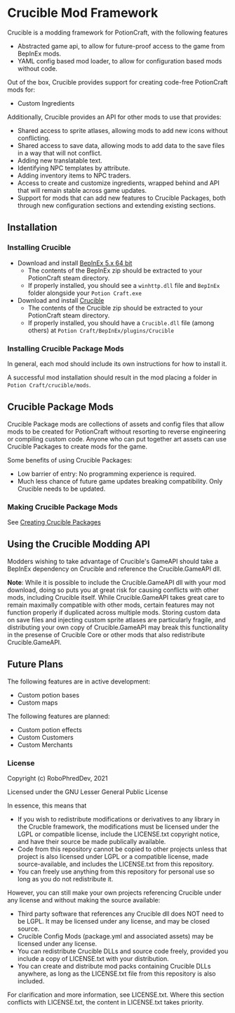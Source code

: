 # Crucible Mod Framework

Crucible is a modding framework for PotionCraft, with the following features

- Abstracted game api, to allow for future-proof access to the game from BepInEx mods.
- YAML config based mod loader, to allow for configuration based mods without code.

Out of the box, Crucible provides support for creating code-free PotionCraft mods for:

- Custom Ingredients

Additionally, Crucible provides an API for other mods to use that provides:

- Shared access to sprite atlases, allowing mods to add new icons without conflicting.
- Shared access to save data, allowing mods to add data to the save files in a way that will not conflict.
- Adding new translatable text.
- Identifying NPC templates by attribute.
- Adding inventory items to NPC traders.
- Access to create and customize ingredients, wrapped behind and API that will remain stable across game updates.
- Support for mods that can add new features to Crucible Packages, both through new configuration sections and extending existing sections.

## Installation

### Installing Crucible

- Download and install [BepInEx 5.x 64 bit](https://github.com/BepInEx/BepInEx/releases)
  - The contents of the BepInEx zip should be extracted to your PotionCraft steam directory.
  - If properly installed, you should see a `winhttp.dll` file and `BepInEx` folder alongside your `Potion Craft.exe`
- Download and install [Crucible](https://github.com/RoboPhred/potioncraft-crucible/releases)
  - The contents of the Crucible zip should be extracted to your PotionCraft steam directory.
  - If properly installed, you should have a `Crucible.dll` file (among others) at `Potion Craft/BepInEx/plugins/Crucible`

### Installing Crucible Package Mods

In general, each mod should include its own instructions for how to install it.

A successful mod installation should result in the mod placing a folder in `Potion Craft/crucible/mods`.

## Crucible Package Mods

Crucible Package mods are collections of assets and config files that allow mods to be created for PotionCraft without resorting to reverse engineering or compiling custom code.
Anyone who can put together art assets can use Crucible Packages to create mods for the game.

Some benefits of using Crucible Packages:

- Low barrier of entry: No programming experience is required.
- Much less chance of future game updates breaking compatibility. Only Crucible needs to be updated.

### Making Crucible Package Mods

See [Creating Crucible Packages](https://github.com/RoboPhred/potioncraft-crucible/wiki/Getting-Started:-Crucible-Package-Mods)

## Using the Crucible Modding API

Modders wishing to take advantage of Crucible's GameAPI should take a BepInEx dependency on Crucible and reference the Crucible.GameAPI dll.

**Note**: While it is possible to include the Crucible.GameAPI dll with your mod download, doing so puts you at great risk for causing conflicts with other mods, including Crucible itself. While Crucible.GameAPI takes great care
to remain maximally compatible with other mods, certain features may not function properly if duplicated across multiple mods. Storing custom data on save files and injecting custom sprite atlases are particularly fragile, and distributing
your own copy of Crucible.GameAPI may break this functionality in the presense of Crucible Core or other mods that also redistribute Crucible.GameAPI.

## Future Plans

The following features are in active development:

- Custom potion bases
- Custom maps

The following features are planned:

- Custom potion effects
- Custom Customers
- Custom Merchants

### License

Copyright (c) RoboPhredDev, 2021

Licensed under the GNU Lesser General Public License

In essence, this means that

- If you wish to redistribute modifications or derivatives to any library in the Crucble framework, the modifications must be licensed under the LGPL or compatible license, include the LICENSE.txt copyright notice, and have their source be made publically available.
- Code from this repository cannot be copied to other projects unless that project is also licensed under LGPL or a compatible license, made source-available, and includes the LICENSE.txt from this repository.
- You can freely use anything from this repository for personal use so long as you do not redistribute it.

However, you can still make your own projects referencing Crucible under any license and without making the source available:

- Third party software that references any Crucible dll does NOT need to be LGPL. It may be licensed under any license, and may be closed source.
- Crucible Config Mods (package.yml and associated assets) may be licensed under any license.
- You can redistribute Crucible DLLs and source code freely, provided you include a copy of LICENSE.txt with your distribution.
- You can create and distribute mod packs containing Crucible DLLs anywhere, as long as the LICENSE.txt file from this repository is also included.

For clarification and more information, see LICENSE.txt.
Where this section conflicts with LICENSE.txt, the content in LICENSE.txt takes priority.
